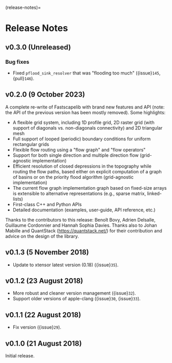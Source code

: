 (release-notes)=

# Release Notes

## v0.3.0 (Unreleased)

### Bug fixes

- Fixed ``pflood_sink_resolver`` that was "flooding too much" ({issue}`145`,
  {pull}`146`).

## v0.2.0 (9 October 2023)

A complete re-write of Fastscapelib with brand new features and API (note: the
API of the previous version has been mostly removed). Some highlights:

- A flexible grid system, including 1D profile grid, 2D raster grid (with
  support of diagonals vs. non-diagonals connectivity) and 2D triangular mesh
- Full support of looped (periodic) boundary conditions for uniform rectangular
  grids
- Flexible flow routing using a "flow graph" and "flow operators"
- Support for both single direction and multiple direction flow (grid-agnostic
  implementation)
- Efficient resolution of closed depressions in the topography while routing the
  flow paths, based either on explicit computation of a graph of basins or on
  the priority flood algorithm (grid-agnostic implementation)
- The current flow graph implementation graph based on fixed-size arrays is
  extensible to alternative representations (e.g., sparse matrix, linked-lists)
- First-class C++ and Python APIs
- Detailed documentation (examples, user-guide, API reference, etc.)

Thanks to the contributors to this release: Benoît Bovy, Adrien Delsalle,
Guillaume Cordonnier and Hannah Sophia Davies. Thanks also to Johan Mabille and
QuantStack (https://quantstack.net/) for their contribution and advice on the
design of the library.

## v0.1.3 (5 November 2018)

- Update to xtensor latest version (0.18) ({issue}`35`).

## v0.1.2 (23 August 2018)

- More robust and cleaner version management ({issue}`32`).
- Support older versions of apple-clang ({issue}`30`, {issue}`33`).

## v0.1.1 (22 August 2018)

- Fix version ({issue}`29`).

## v0.1.0 (21 August 2018)

Initial release.
